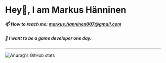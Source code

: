 # Hey👋, I am Markus Hänninen
##### 📫 How to reach me: markus.hanninen007@gmail.com
##### 🤔 I want to be a game developer one day. 
---
![Anurag's GitHub stats](https://github-readme-stats.vercel.app/api?username=Dinafti&show_icons=true&show=discussions_started,discussions_answered,&theme=ambient_gradient&hide=stars,prs,issues)
[](https://github-readme-stats.vercel.app/api/top-langs/?username=Dinafti&size_weight=0.5&count_weight=0.5)
<!--START_SECTION:waka-->
<!--END_SECTION:waka-->

<!--
**Dinafti/Dinafti** is a ✨ _special_ ✨ repository because its `README.md` (this file) appears on your GitHub profile.

Here are some ideas to get you started:

- 🔭 I’m currently working on ...
- 🌱 I’m currently learning ...
- 👯 I’m looking to collaborate on ...
- 🤔 I’m looking for help with ...
- 💬 Ask me about ...

- 😄 Pronouns: ...
- ⚡ Fun fact: ...
-->
